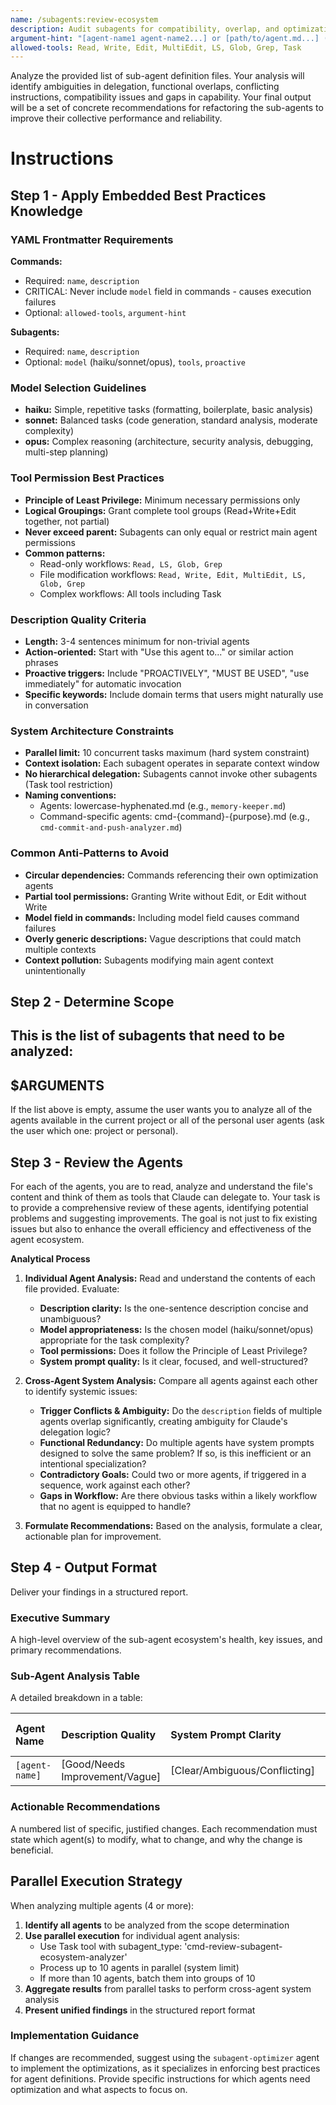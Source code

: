 ```yaml
---
name: /subagents:review-ecosystem
description: Audit subagents for compatibility, overlap, and optimization opportunities
argument-hint: "[agent-name1 agent-name2...] or [path/to/agent.md...] (optional - defaults to all agents)"
allowed-tools: Read, Write, Edit, MultiEdit, LS, Glob, Grep, Task
---
```

<!-- OPTIMIZATION_TIMESTAMP: 2025-08-08 08:50:04 -->

Analyze the provided list of sub-agent definition files. Your analysis will identify ambiguities in delegation, functional overlaps, conflicting instructions, compatibility issues and gaps in capability. Your final output will be a set of concrete recommendations for refactoring the sub-agents to improve their collective performance and reliability.

# Instructions

## Step 1 - Apply Embedded Best Practices Knowledge

### YAML Frontmatter Requirements
**Commands:**
- Required: `name`, `description`  
- CRITICAL: Never include `model` field in commands - causes execution failures
- Optional: `allowed-tools`, `argument-hint`

**Subagents:**  
- Required: `name`, `description`
- Optional: `model` (haiku/sonnet/opus), `tools`, `proactive`

### Model Selection Guidelines
- **haiku:** Simple, repetitive tasks (formatting, boilerplate, basic analysis)
- **sonnet:** Balanced tasks (code generation, standard analysis, moderate complexity)  
- **opus:** Complex reasoning (architecture, security analysis, debugging, multi-step planning)

### Tool Permission Best Practices
- **Principle of Least Privilege:** Minimum necessary permissions only
- **Logical Groupings:** Grant complete tool groups (Read+Write+Edit together, not partial)
- **Never exceed parent:** Subagents can only equal or restrict main agent permissions
- **Common patterns:**
  - Read-only workflows: `Read, LS, Glob, Grep`
  - File modification workflows: `Read, Write, Edit, MultiEdit, LS, Glob, Grep`
  - Complex workflows: All tools including Task

### Description Quality Criteria  
- **Length:** 3-4 sentences minimum for non-trivial agents
- **Action-oriented:** Start with "Use this agent to..." or similar action phrases
- **Proactive triggers:** Include "PROACTIVELY", "MUST BE USED", "use immediately" for automatic invocation
- **Specific keywords:** Include domain terms that users might naturally use in conversation

### System Architecture Constraints
- **Parallel limit:** 10 concurrent tasks maximum (hard system constraint)
- **Context isolation:** Each subagent operates in separate context window
- **No hierarchical delegation:** Subagents cannot invoke other subagents (Task tool restriction)
- **Naming conventions:** 
  - Agents: lowercase-hyphenated.md (e.g., `memory-keeper.md`)
  - Command-specific agents: cmd-{command}-{purpose}.md (e.g., `cmd-commit-and-push-analyzer.md`)

### Common Anti-Patterns to Avoid
- **Circular dependencies:** Commands referencing their own optimization agents
- **Partial tool permissions:** Granting Write without Edit, or Edit without Write
- **Model field in commands:** Including model field causes command failures
- **Overly generic descriptions:** Vague descriptions that could match multiple contexts
- **Context pollution:** Subagents modifying main agent context unintentionally

## Step 2 - Determine Scope

This is the list of subagents that need to be analyzed:
---
$ARGUMENTS
---

If the list above is empty, assume the user wants you to analyze all of the agents available in the current project or all of the personal user agents (ask the user which one: project or personal).

## Step 3 - Review the Agents

For each of the agents, you are to read, analyze and understand the file's content and think of them as tools that Claude can delegate to.
Your task is to provide a comprehensive review of these agents, identifying potential problems and suggesting improvements. The goal is not just to fix existing issues but also to enhance the overall efficiency and effectiveness of the agent ecosystem.

**Analytical Process**
1.  **Individual Agent Analysis:** Read and understand the contents of each file provided. Evaluate:
    * **Description clarity:** Is the one-sentence description concise and unambiguous?
    * **Model appropriateness:** Is the chosen model (haiku/sonnet/opus) appropriate for the task complexity?
    * **Tool permissions:** Does it follow the Principle of Least Privilege?
    * **System prompt quality:** Is it clear, focused, and well-structured?

2.  **Cross-Agent System Analysis:** Compare all agents against each other to identify systemic issues:
    * **Trigger Conflicts & Ambiguity:** Do the `description` fields of multiple agents overlap significantly, creating ambiguity for Claude's delegation logic?
    * **Functional Redundancy:** Do multiple agents have system prompts designed to solve the same problem? If so, is this inefficient or an intentional specialization?
    * **Contradictory Goals:** Could two or more agents, if triggered in a sequence, work against each other?
    * **Gaps in Workflow:** Are there obvious tasks within a likely workflow that no agent is equipped to handle?

3.  **Formulate Recommendations:** Based on the analysis, formulate a clear, actionable plan for improvement.

## Step 4 - Output Format
Deliver your findings in a structured report.

### Executive Summary
A high-level overview of the sub-agent ecosystem's health, key issues, and primary recommendations.

### Sub-Agent Analysis Table
A detailed breakdown in a table:

| Agent Name | Description Quality | System Prompt Clarity | Model Choice | Tool Permissions | Potential Trigger Conflicts | Redundancy/Overlap |
| :--- | :--- | :--- | :--- | :--- | :--- | :--- |
| `[agent-name]` | [Good/Needs Improvement/Vague] | [Clear/Ambiguous/Conflicting] | [Appropriate/Overspec/Underspec] | [Minimal/Excessive/Appropriate] | `[conflicting-agent-names]` | `[overlapping-agent-names]` |

### Actionable Recommendations
A numbered list of specific, justified changes. Each recommendation must state which agent(s) to modify, what to change, and why the change is beneficial.

## Parallel Execution Strategy
When analyzing multiple agents (4 or more):
1. **Identify all agents** to be analyzed from the scope determination
2. **Use parallel execution** for individual agent analysis:
   - Use Task tool with subagent_type: 'cmd-review-subagent-ecosystem-analyzer'
   - Process up to 10 agents in parallel (system limit)
   - If more than 10 agents, batch them into groups of 10
3. **Aggregate results** from parallel tasks to perform cross-agent system analysis
4. **Present unified findings** in the structured report format

### Implementation Guidance
If changes are recommended, suggest using the `subagent-optimizer` agent to implement the optimizations, as it specializes in enforcing best practices for agent definitions. Provide specific instructions for which agents need optimization and what aspects to focus on.